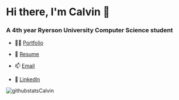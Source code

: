 <h1 align="left">Hi there, I'm Calvin 👋</h1>
<h3 align="left">A 4th year Ryerson University Computer Science student</h3>

- 👨‍💻 <a href="https://calvinyap.com/" target="blank" rel="noopener noreferrer"> Portfolio</a>

- 📝 <a href="https://calvinyap.com/assets/CalvinYapResume2020.pdf" target="blank" rel="noopener noreferrer">Resume</a>

- 📫 <a href="mailto:calvin.gh.yap@rgmail.com" class="">Email</a>

- 💼 <a href="https://www.linkedin.com/in/calvin-yap-b83275193/" target="_blank" rel="noopener noreferrer">LinkedIn</a>


<img align="left" alt="githubstatsCalvin" src="https://github-readme-stats.vercel.app/api?username=calvin-yap&show_icons=true&theme=cobalt&hide_border=true&hide_rank=true"/>






